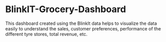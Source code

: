 # BlinkIT-Grocery-Dashboard
This dashboard created using the BlinkIt data helps to visualize the data easily to understand the sales, customer preferences, performance of the different tyre stores, total revenue, etc.
